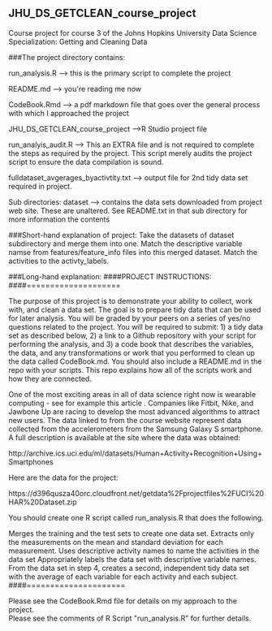 ## JHU_DS_GETCLEAN_course_project
Course project for course 3 of the Johns Hopkins University Data Science Specialization: Getting and Cleaning Data

###The project directory contains:

<p>
run_analysis.R --> this is the primary script to complete the project
<p>
README.md --> you're reading me now
<p>
CodeBook.Rmd --> a pdf markdown file that goes over the general process with which I approached the project
<p>
JHU_DS_GETCLEAN_course_project -->R Studio project file
<p>
run_analyis_audit.R --> This an EXTRA file and is not required to complete the steps as required by the project.
This script merely audits the project script to ensure the data compilation is sound. 
<p>
fulldataset_avgerages_byactivtity.txt --> output file for 2nd tidy data set required in project. 
<p>
Sub directories:
dataset --> contains the data sets downloaded from project web site. These are unaltered. See README.txt in 
that sub directory for more information the contents

###Short-hand explanation of project:
Take the datasets of dataset subdirectory and merge them into one.  Match the descriptive variable namse from features/feature_info files into this merged dataset. Match the activities to the activty_labels. 

###Long-hand explanation:
####PROJECT INSTRUCTIONS:
####====================
<p>
The purpose of this project is to demonstrate your ability to collect, work with, and clean a data set. The goal is to prepare tidy data that can be used for later analysis. You will be graded by your peers on a series of yes/no questions related to the project. You will be required to submit: 1) a tidy data set as described below, 2) a link to a Github repository with your script for performing the analysis, and 3) a code book that describes the variables, the data, and any transformations or work that you performed to clean up the data called CodeBook.md. You should also include a README.md in the repo with your scripts. This repo explains how all of the scripts work and how they are connected.
<p>
One of the most exciting areas in all of data science right now is wearable computing - see for example this article . Companies like Fitbit, Nike, and Jawbone Up are racing to develop the most advanced algorithms to attract new users. The data linked to from the course website represent data collected from the accelerometers from the Samsung Galaxy S smartphone. A full description is available at the site where the data was obtained:
<p>
http://archive.ics.uci.edu/ml/datasets/Human+Activity+Recognition+Using+Smartphones
<p>
Here are the data for the project:
<p>
https://d396qusza40orc.cloudfront.net/getdata%2Fprojectfiles%2FUCI%20HAR%20Dataset.zip
<p>
You should create one R script called run_analysis.R that does the following.
<p>
Merges the training and the test sets to create one data set.
Extracts only the measurements on the mean and standard deviation for each measurement.
Uses descriptive activity names to name the activities in the data set
Appropriately labels the data set with descriptive variable names.
From the data set in step 4, creates a second, independent tidy data set with the average of each variable for each activity and each subject.
####=====================

<p>
Please see the CodeBook.Rmd file for details on my approach to the project.<BR>
Please see the comments of R Script "run_analysis.R" for further details.<BR>
